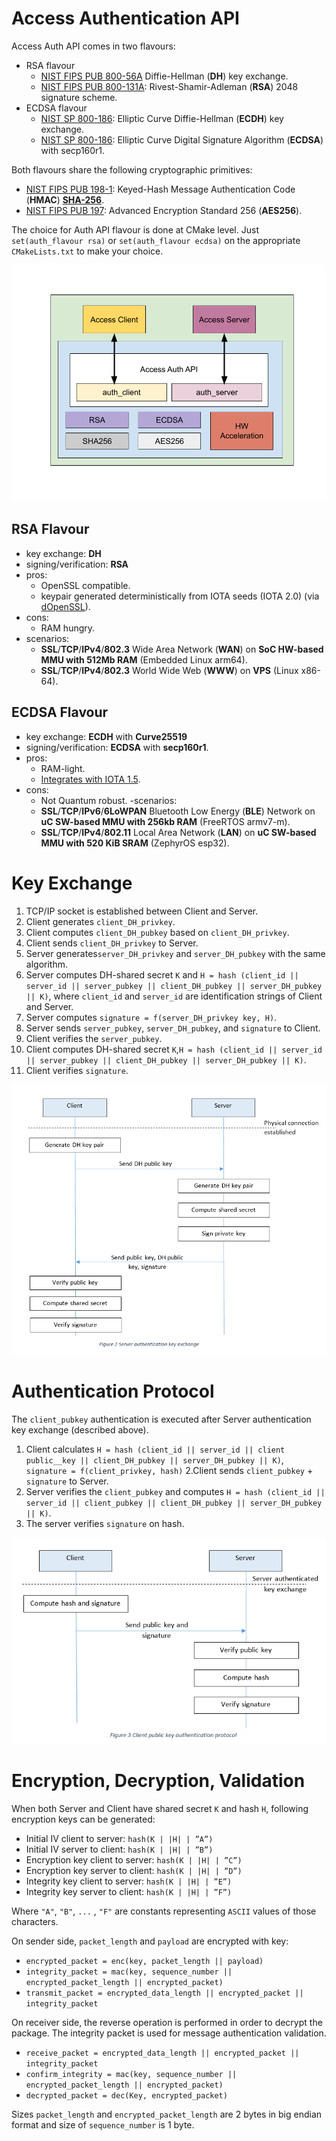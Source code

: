 # Access Authentication API

Access Auth API comes in two flavours:
- RSA flavour
  - [NIST FIPS PUB 800-56A](https://nvlpubs.nist.gov/nistpubs/Legacy/SP/nistspecialpublication800-56ar.pdf) Diffie-Hellman (**DH**) key exchange.
  - [NIST FIPS PUB 800-131A](https://nvlpubs.nist.gov/nistpubs/SpecialPublications/NIST.SP.800-131Ar2.pdf): Rivest-Shamir-Adleman (**RSA**) 2048 signature scheme.
- ECDSA flavour
  - [NIST SP 800-186](https://nvlpubs.nist.gov/nistpubs/SpecialPublications/NIST.SP.800-186-draft.pdf): Elliptic Curve Diffie-Hellman (**ECDH**) key exchange.
  - [NIST SP 800-186](https://nvlpubs.nist.gov/nistpubs/SpecialPublications/NIST.SP.800-186-draft.pdf): Elliptic Curve Digital Signature Algorithm (**ECDSA**) with secp160r1.

Both flavours share the following cryptographic primitives:
- [NIST FIPS PUB 198-1](https://nvlpubs.nist.gov/nistpubs/FIPS/NIST.FIPS.198-1.pdf): Keyed-Hash Message Authentication Code (**HMAC**) [**SHA-256**](https://www.cs.princeton.edu/~appel/papers/verif-sha.pdf).
- [NIST FIPS PUB 197](https://nvlpubs.nist.gov/nistpubs/FIPS/NIST.FIPS.197.pdf): Advanced Encryption Standard 256 (**AES256**).

The choice for Auth API flavour is done at CMake level.
Just `set(auth_flavour rsa)` or `set(auth_flavour ecdsa)` on the appropriate `CMakeLists.txt` to make your choice.

![drawing](/docs/images/auth.png)

## RSA Flavour
- key exchange: **DH**
- signing/verification: **RSA**
- pros:
  - OpenSSL compatible.
  - keypair generated deterministically from IOTA seeds (IOTA 2.0) (via [dOpenSSL](https://github.com/bernardoaraujor/dopenssl)).
- cons:
  - RAM hungry.
- scenarios:
  - **SSL**/**TCP**/**IPv4**/**802.3** Wide Area Network (**WAN**) on **SoC HW-based MMU with 512Mb RAM** (Embedded Linux arm64).
  - **SSL**/**TCP**/**IPv4**/**802.3** World Wide Web (**WWW**) on **VPS** (Linux x86-64).

## ECDSA Flavour
- key exchange: **ECDH** with **Curve25519**
- signing/verification: **ECDSA** with **secp160r1**.
- pros:
  - RAM-light.
  - [Integrates with IOTA 1.5](https://github.com/Wollac/protocol-rfcs/blob/ed25519/text/0009-ed25519-signature-scheme/0009-ed25519-signature-scheme.md).
- cons:
  - Not Quantum robust.
-scenarios:
  - **SSL**/**TCP**/**IPv6**/**6LoWPAN** Bluetooth Low Energy (**BLE**) Network on **uC SW-based MMU with 256kb RAM** (FreeRTOS armv7-m).
  - **SSL**/**TCP**/**IPv4**/**802.11** Local Area Network (**LAN**) on **uC SW-based MMU with 520 KiB SRAM** (ZephyrOS esp32).

# Key Exchange

1. TCP/IP socket is established between Client and Server.
2. Client generates `client_DH_privkey`.
3. Client computes `client_DH_pubkey` based on `client_DH_privkey`.
4. Client sends `client_DH_privkey` to Server.
5. Server generates`server_DH_privkey` and `server_DH_pubkey` with the same algorithm.
6. Server computes DH-shared secret `K` and `H = hash (client_id || server_id || server_pubkey || client_DH_pubkey || server_DH_pubkey || K)`, where `client_id` and `server_id` are identification strings of Client and Server.
7. Server computes `signature = f(server_DH_privkey key, H)`.
8. Server sends `server_pubkey`, `server_DH_pubkey`, and `signature` to Client.
9. Client verifies the `server_pubkey`.
10. Client computes DH-shared secret `K`,`H = hash (client_id || server_id || server_pubkey || client_DH_pubkey || server_DH_pubkey || K)`.
11. Client verifies `signature`.

![drawing](/docs/images/key_exchange.png)

# Authentication Protocol

The `client_pubkey` authentication is executed after Server authentication key exchange (described above).

1. Client calculates `H = hash (client_id || server_id || client public__key || client_DH_pubkey || server_DH_pubkey || K)`, `signature = f(client_privkey, hash)`
2.Client sends `client_pubkey` + `signature` to Server.
3. Server verifies the `client_pubkey` and computes `H = hash (client_id || server_id || client_pubkey || client_DH_pubkey || server_DH_pubkey || K)`.
4. The server verifies `signature` on hash.

![drawing](/docs/images/client_key.png)

# Encryption, Decryption, Validation

When both Server and Client have shared secret `K` and hash `H`, following encryption keys can be generated:
- Initial IV client to server: `hash(K | |H| | ”A”)`
- Initial IV server to client: `hash(K | |H| | ”B”)`
- Encryption key client to server: `hash(K | |H| | ”C”)`
- Encryption key server to client: `hash(K | |H| | ”D”)`
- Integrity key client to server: `hash(K | |H| | ”E”)`
- Integrity key server to client: `hash(K | |H| | ”F”)`

Where `"A"`, `"B"`, `...` , `"F"` are constants representing `ASCII` values of those characters.

On sender side, `packet_length` and `payload` are encrypted with key:
- `encrypted_packet = enc(key, packet_length || payload)`
- `integrity_packet = mac(key, sequence_number || encrypted_packet_length || encrypted_packet)`
- `transmit_packet = encrypted_data_length || encrypted_packet || integrity_packet`

On receiver side, the reverse operation is performed in order to decrypt the package. The integrity packet is used for message authentication validation.

- `receive_packet = encrypted_data_length || encrypted_packet || integrity_packet`
- `confirm_integrity = mac(key, sequence_number || encrypted_packet_length || encrypted_packet)`
- `decrypted_packet = dec(Key, encrypted_packet)`

Sizes `packet_length` and `encrypted_packet_length` are 2 bytes in big endian format and size of `sequence_number` is 1 byte.
